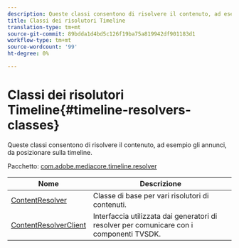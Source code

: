 ```yaml
---
description: Queste classi consentono di risolvere il contenuto, ad esempio gli annunci, da posizionare sulla timeline.
title: Classi dei risolutori Timeline
translation-type: tm+mt
source-git-commit: 89bdda1d4bd5c126f19ba75a819942df901183d1
workflow-type: tm+mt
source-wordcount: '99'
ht-degree: 0%

---
```



# Classi dei risolutori Timeline{#timeline-resolvers-classes}

Queste classi consentono di risolvere il contenuto, ad esempio gli annunci, da posizionare sulla timeline.

Pacchetto: [com.adobe.mediacore.timeline.resolver](https://help.adobe.com/en_US/primetime/api/psdk/asdoc-dhls_1.4/com/adobe/mediacore/timeline/resolvers/package-detail.html)

| Nome | Descrizione |
|---|---|
| [ContentResolver](https://help.adobe.com/en_US/primetime/api/psdk/asdoc-dhls_1.4/com/adobe/mediacore/timeline/resolvers/ContentResolver.html) | Classe di base per vari risolutori di contenuti. |
| [ContentResolverClient](https://help.adobe.com/en_US/primetime/api/psdk/asdoc-dhls_1.4/com/adobe/mediacore/timeline/resolvers/ContentResolverClient.html) | Interfaccia utilizzata dai generatori di resolver per comunicare con i componenti TVSDK. |